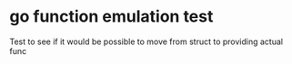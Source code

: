 go function emulation test
==========================

Test to see if it would be possible to move from struct to providing actual func